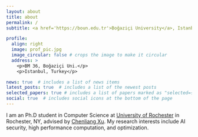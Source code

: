 ```yaml
---
layout: about
title: about
permalink: /
subtitle: <a href='https://boun.edu.tr'>Boğaziçi University</a>, Istanbul, Turkey.

profile:
  align: right
  image: prof_pic.jpg
  image_circular: false # crops the image to make it circular
  address: >
    <p>BM 36, Boğaziçi Uni.</p>
    <p>Istanbul, Turkey</p>

news: true  # includes a list of news items
latest_posts: true  # includes a list of the newest posts
selected_papers: true # includes a list of papers marked as "selected={true}"
social: true  # includes social icons at the bottom of the page
---
```


I am an Ph.D student in Computer Science at [University of Rochester](https://boun.edu.tr) in Rochester, NY, advised by [Chenliang Xu](https://www.cmpe.boun.edu.tr/~uskudarli). My research interests include AI security, high performance computation, and optimization. 


